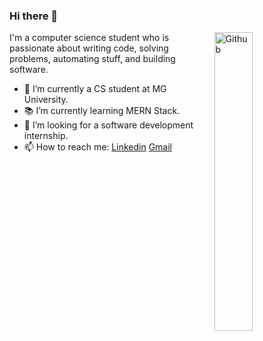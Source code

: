 ### Hi there 👋

<img width="35%" align="right" alt="Github" src="https://user-images.githubusercontent.com/48678280/88862734-4903af80-d201-11ea-968b-9c939d88a37c.gif" />

I'm a computer science student who is passionate about writing code, solving problems, automating stuff, and building software.

- 🔭 I’m currently a CS student at MG University.
- 📚 I’m currently learning MERN Stack.
- 👯 I’m looking for a software development internship. 
- 📫 How to reach me: [Linkedin](https://www.linkedin.com/in/anand-ca-a58471191/) [Gmail](mailto:anandca.an7@gmail.com)

